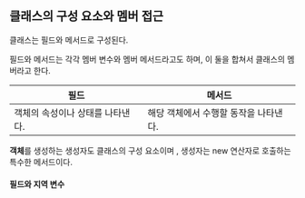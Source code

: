 ## 클래스의 구성 요소와 멤버 접근 



클래스는 필드와 메서드로 구성된다.

필드와 메서드는 각각 멤버 변수와 멤버 메서드라고도 하며, 이 둘을 합쳐서 클래스의 멤버라고 한다.

| 필드                             | 메서드                                |
| -------------------------------- | ------------------------------------- |
| 객체의 속성이나 상태를 나타낸다. | 해당 객체에서 수행할 동작을 나타낸다. |



**객체**를 생성하는 생성자도 클래스의 구성 요소이며 , 생성자는 new 연산자로 호출하는 특수한 메서드이다.



#### 필드와 지역 변수

